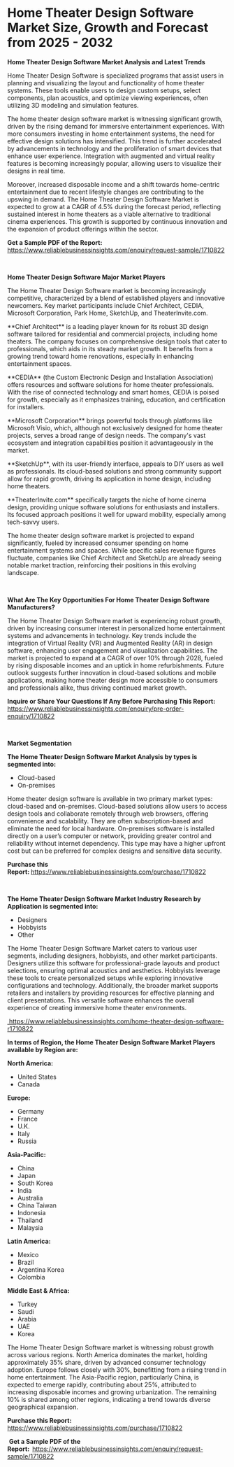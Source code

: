 <p><h1>Home Theater Design Software Market Size, Growth and Forecast from 2025 - 2032</h1></p><p><strong>Home Theater Design Software Market Analysis and Latest Trends</strong></p>
<p><p>Home Theater Design Software is specialized programs that assist users in planning and visualizing the layout and functionality of home theater systems. These tools enable users to design custom setups, select components, plan acoustics, and optimize viewing experiences, often utilizing 3D modeling and simulation features.</p><p>The home theater design software market is witnessing significant growth, driven by the rising demand for immersive entertainment experiences. With more consumers investing in home entertainment systems, the need for effective design solutions has intensified. This trend is further accelerated by advancements in technology and the proliferation of smart devices that enhance user experience. Integration with augmented and virtual reality features is becoming increasingly popular, allowing users to visualize their designs in real time.</p><p>Moreover, increased disposable income and a shift towards home-centric entertainment due to recent lifestyle changes are contributing to the upswing in demand. The Home Theater Design Software Market is expected to grow at a CAGR of 4.5% during the forecast period, reflecting sustained interest in home theaters as a viable alternative to traditional cinema experiences. This growth is supported by continuous innovation and the expansion of product offerings within the sector.</p></p>
<p><strong>Get a Sample PDF of the Report:&nbsp;</strong> <a href="https://www.reliablebusinessinsights.com/enquiry/request-sample/1710822?utm_campaign=2804&utm_medium=2&utm_source=Github&utm_content=ia&utm_term=19042025&utm_id=home-theater-design-software">https://www.reliablebusinessinsights.com/enquiry/request-sample/1710822</a></p>
<p>&nbsp;</p>
<p><strong>Home Theater Design Software Major Market Players</strong></p>
<p><p>The Home Theater Design Software market is becoming increasingly competitive, characterized by a blend of established players and innovative newcomers. Key market participants include Chief Architect, CEDIA, Microsoft Corporation, Park Home, SketchUp, and TheaterInvite.com. </p><p>**Chief Architect** is a leading player known for its robust 3D design software tailored for residential and commercial projects, including home theaters. The company focuses on comprehensive design tools that cater to professionals, which aids in its steady market growth. It benefits from a growing trend toward home renovations, especially in enhancing entertainment spaces.</p><p>**CEDIA** (the Custom Electronic Design and Installation Association) offers resources and software solutions for home theater professionals. With the rise of connected technology and smart homes, CEDIA is poised for growth, especially as it emphasizes training, education, and certification for installers.</p><p>**Microsoft Corporation** brings powerful tools through platforms like Microsoft Visio, which, although not exclusively designed for home theater projects, serves a broad range of design needs. The company's vast ecosystem and integration capabilities position it advantageously in the market.</p><p>**SketchUp**, with its user-friendly interface, appeals to DIY users as well as professionals. Its cloud-based solutions and strong community support allow for rapid growth, driving its application in home design, including home theaters.</p><p>**TheaterInvite.com** specifically targets the niche of home cinema design, providing unique software solutions for enthusiasts and installers. Its focused approach positions it well for upward mobility, especially among tech-savvy users.</p><p>The home theater design software market is projected to expand significantly, fueled by increased consumer spending on home entertainment systems and spaces. While specific sales revenue figures fluctuate, companies like Chief Architect and SketchUp are already seeing notable market traction, reinforcing their positions in this evolving landscape.</p></p>
<p>&nbsp;</p>
<p><strong>What Are The Key Opportunities For Home Theater Design Software Manufacturers?</strong></p>
<p><p>The Home Theater Design Software market is experiencing robust growth, driven by increasing consumer interest in personalized home entertainment systems and advancements in technology. Key trends include the integration of Virtual Reality (VR) and Augmented Reality (AR) in design software, enhancing user engagement and visualization capabilities. The market is projected to expand at a CAGR of over 10% through 2028, fueled by rising disposable incomes and an uptick in home refurbishments. Future outlook suggests further innovation in cloud-based solutions and mobile applications, making home theater design more accessible to consumers and professionals alike, thus driving continued market growth.</p></p>
<p><strong>Inquire or Share Your Questions If Any Before Purchasing This Report:</strong> <a href="https://www.reliablebusinessinsights.com/enquiry/pre-order-enquiry/1710822?utm_campaign=2804&utm_medium=2&utm_source=Github&utm_content=ia&utm_term=19042025&utm_id=home-theater-design-software">https://www.reliablebusinessinsights.com/enquiry/pre-order-enquiry/1710822</a></p>
<p>&nbsp;</p>
<p><strong>Market Segmentation</strong></p>
<p><strong>The Home Theater Design Software Market Analysis by types is segmented into:</strong></p>
<p><ul><li>Cloud-based</li><li>On-premises</li></ul></p>
<p><p>Home theater design software is available in two primary market types: cloud-based and on-premises. Cloud-based solutions allow users to access design tools and collaborate remotely through web browsers, offering convenience and scalability. They are often subscription-based and eliminate the need for local hardware. On-premises software is installed directly on a user’s computer or network, providing greater control and reliability without internet dependency. This type may have a higher upfront cost but can be preferred for complex designs and sensitive data security.</p></p>
<p><strong>Purchase this Report:&nbsp;</strong><a href="https://www.reliablebusinessinsights.com/purchase/1710822?utm_campaign=2804&utm_medium=2&utm_source=Github&utm_content=ia&utm_term=19042025&utm_id=home-theater-design-software">https://www.reliablebusinessinsights.com/purchase/1710822</a></p>
<p>&nbsp;</p>
<p><strong>The Home Theater Design Software Market Industry Research by Application is segmented into:</strong></p>
<p><ul><li>Designers</li><li>Hobbyists</li><li>Other</li></ul></p>
<p><p>The Home Theater Design Software Market caters to various user segments, including designers, hobbyists, and other market participants. Designers utilize this software for professional-grade layouts and product selections, ensuring optimal acoustics and aesthetics. Hobbyists leverage these tools to create personalized setups while exploring innovative configurations and technology. Additionally, the broader market supports retailers and installers by providing resources for effective planning and client presentations. This versatile software enhances the overall experience of creating immersive home theater environments.</p></p>
<p><a href="https://www.reliablebusinessinsights.com/home-theater-design-software-r1710822?utm_campaign=2804&utm_medium=2&utm_source=Github&utm_content=ia&utm_term=19042025&utm_id=home-theater-design-software">&nbsp;https://www.reliablebusinessinsights.com/home-theater-design-software-r1710822</a></p>
<p><strong>In terms of Region, the Home Theater Design Software Market Players available by Region are:</strong></p>
<p>
    <p> <strong> North America: </strong>
        <ul>
            <li>United States</li>
            <li>Canada</li>
        </ul>
        </p> 
    <p> <strong> Europe: </strong>
        <ul>
            <li>Germany</li>
            <li>France</li>
            <li>U.K.</li>
            <li>Italy</li>
            <li>Russia</li>
        </ul>
        </p> 
    <p> <strong> Asia-Pacific: </strong>
        <ul>
            <li>China</li>
            <li>Japan</li>
            <li>South Korea</li>
            <li>India</li>
            <li>Australia</li>
            <li>China Taiwan</li>
            <li>Indonesia</li>
            <li>Thailand</li>
            <li>Malaysia</li>
        </ul>
        </p> 
    <p> <strong> Latin America: </strong>
        <ul>
            <li>Mexico</li>
            <li>Brazil</li>
            <li>Argentina Korea</li>
            <li>Colombia</li>
        </ul>
        </p> 
    <p> <strong> Middle East & Africa: </strong>
        <ul>
            <li>Turkey</li>
            <li>Saudi</li>
            <li>Arabia</li>
            <li>UAE</li>
            <li>Korea</li>
        </ul>
    </p>
    </p>
<p><p>The Home Theater Design Software market is witnessing robust growth across various regions. North America dominates the market, holding approximately 35% share, driven by advanced consumer technology adoption. Europe follows closely with 30%, benefitting from a rising trend in home entertainment. The Asia-Pacific region, particularly China, is expected to emerge rapidly, contributing about 25%, attributed to increasing disposable incomes and growing urbanization. The remaining 10% is shared among other regions, indicating a trend towards diverse geographical expansion.</p></p>
<p><strong>Purchase this Report: </strong><a href="https://www.reliablebusinessinsights.com/purchase/1710822?utm_campaign=2804&utm_medium=2&utm_source=Github&utm_content=ia&utm_term=19042025&utm_id=home-theater-design-software">https://www.reliablebusinessinsights.com/purchase/1710822</a></p>
<p>&nbsp;<strong>Get a Sample PDF of the Report:&nbsp;&nbsp;</strong><a href="https://www.reliablebusinessinsights.com/enquiry/request-sample/1710822?utm_campaign=2804&utm_medium=2&utm_source=Github&utm_content=ia&utm_term=19042025&utm_id=home-theater-design-software">https://www.reliablebusinessinsights.com/enquiry/request-sample/1710822</a></p>
<p><strong></strong></p>
<p><p></p><p></p><p></p></p>